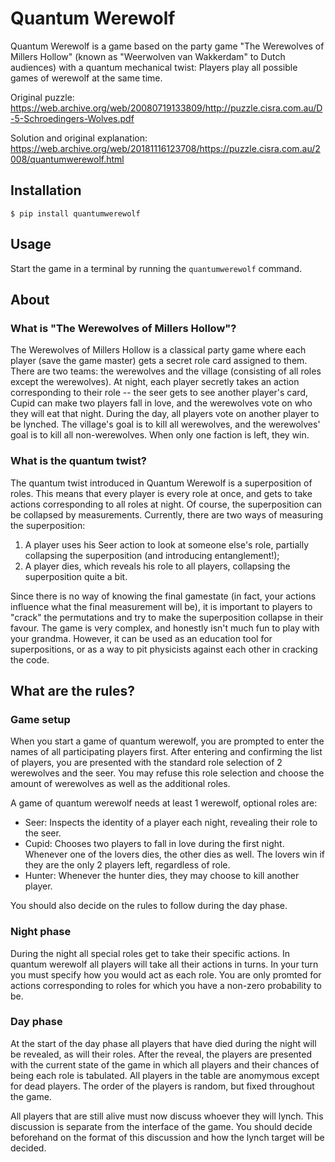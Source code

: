 # Quantum Werewolf

Quantum Werewolf is a game based on the party game "The Werewolves of Millers Hollow" (known as "Weerwolven van Wakkerdam" to Dutch audiences) with a quantum mechanical twist: Players play all possible games of werewolf at the same time.

Original puzzle:
https://web.archive.org/web/20080719133809/http://puzzle.cisra.com.au/D-5-Schroedingers-Wolves.pdf

Solution and original explanation:
https://web.archive.org/web/20181116123708/https://puzzle.cisra.com.au/2008/quantumwerewolf.html

## Installation

`$ pip install quantumwerewolf`

## Usage

Start the game in a terminal by running the `quantumwerewolf` command.

## About

### What is "The Werewolves of Millers Hollow"?

The Werewolves of Millers Hollow is a classical party game where each player (save the game master) gets a secret role card assigned to them. There are two teams: the werewolves
and the village (consisting of all roles except the werewolves). At night, each player secretly takes an action corresponding to their role -- the seer gets to see another player's card,
Cupid can make two players fall in love, and the werewolves vote on who they will eat that night. During the day, all players vote on another player to be lynched.
The village's goal is to kill all werewolves, and the werewolves' goal is to kill all non-werewolves. When only one faction is left, they win.

### What is the quantum twist?

The quantum twist introduced in Quantum Werewolf is a superposition of roles. This means that every player is every role at once, and gets to take actions corresponding to all roles at night.
Of course, the superposition can be collapsed by measurements. Currently, there are two ways of measuring the superposition:

1. A player uses his Seer action to look at someone else's role, partially collapsing the superposition (and introducing entanglement!);
2. A player dies, which reveals his role to all players, collapsing the superposition quite a bit.

Since there is no way of knowing the final gamestate (in fact, your actions influence what the final measurement will be), it is important to players to "crack" the permutations
and try to make the superposition collapse in their favour. The game is very complex, and honestly isn't much fun to play with your grandma. However, it can be used as an
education tool for superpositions, or as a way to pit physicists against each other in cracking the code.

## What are the rules?

### Game setup

When you start a game of quantum werewolf, you are prompted to enter the names of all participating players first.
After entering and confirming the list of players, you are presented with the standard role selection of 2 werewolves and the seer.
You may refuse this role selection and choose the amount of werewolves as well as the additional roles.

A game of quantum werewolf needs at least 1 werewolf, optional roles are:

 * Seer: Inspects the identity of a player each night, revealing their role to the seer.
 * Cupid: Chooses two players to fall in love during the first night. Whenever one of the lovers dies, the other dies as well. The lovers win if they are the only 2 players left, regardless of role.
 * Hunter: Whenever the hunter dies, they may choose to kill another player.

You should also decide on the rules to follow during the day phase.

### Night phase

During the night all special roles get to take their specific actions. In quantum werewolf all players will take all their actions in turns.
In your turn you must specify how you would act as each role. You are only promted for actions corresponding to roles for which you have a non-zero probability to be.

### Day phase

At the start of the day phase all players that have died during the night will be revealed, as will their roles.
After the reveal, the players are presented with the current state of the game in which all players and their chances of being each role is tabulated.
All players in the table are anomymous except for dead players. The order of the players is random, but fixed throughout the game.

All players that are still alive must now discuss whoever they will lynch.
This discussion is separate from the interface of the game.
You should decide beforehand on the format of this discussion and how the lynch target will be decided.

